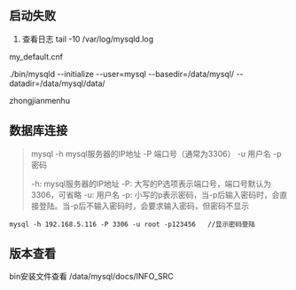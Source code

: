 

## 启动失败
1. 查看日志
tail -10 /var/log/mysqld.log


my_default.cnf

./bin/mysqld --initialize --user=mysql --basedir=/data/mysql/ --datadir=/data/mysql/data/

zhongjianmenhu


## 数据库连接

> mysql -h mysql服务器的IP地址 -P 端口号（通常为3306） -u 用户名 -p密码       
> 
> -h: mysql服务器的IP地址
> -P: 大写的P选项表示端口号，端口号默认为3306，可省略
> -u: 用户名
> -p: 小写的p表示密码，当-p后输入密码时，会直接登陆。当-p后不输入密码时，会要求输入密码，但密码不显示

```shell
mysql -h 192.168.5.116 -P 3306 -u root -p123456   //显示密码登陆
```

## 版本查看
bin安装文件查看
/data/mysql/docs/INFO_SRC  




